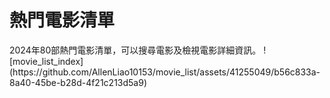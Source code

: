 <h1>熱門電影清單</h1>
<p>2024年80部熱門電影清單，可以搜尋電影及檢視電影詳細資訊。
![movie_list_index](https://github.com/AllenLiao10153/movie_list/assets/41255049/b56c833a-8a40-45be-b28d-4f21c213d5a9)
